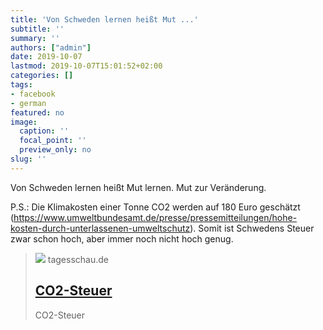 ```yaml
---
title: 'Von Schweden lernen heißt Mut ...'
subtitle: ''
summary: ''
authors: ["admin"]
date: 2019-10-07
lastmod: 2019-10-07T15:01:52+02:00
categories: []
tags:
- facebook
- german
featured: no
image:
  caption: ''
  focal_point: ''
  preview_only: no
slug: ''
---
```

Von Schweden lernen heißt Mut lernen. Mut zur Veränderung.

P.S.: Die Klimakosten einer Tonne CO2 werden auf 180 Euro geschätzt (https://www.umweltbundesamt.de/presse/pressemitteilungen/hohe-kosten-durch-unterlassenen-umweltschutz). Somit ist Schwedens Steuer zwar schon hoch, aber immer noch nicht hoch genug.
> [![](http://www.tagesschau.de/multimedia/bilder/tagesschauapp104~_v-grossfrei16x9.jpg)](https://www.tagesschau.de/ausland/weltspiegel-schweden-cozwei-101.html)
> tagesschau.de
> ## [CO2-Steuer](https://www.tagesschau.de/ausland/weltspiegel-schweden-cozwei-101.html)
>
>CO2-Steuer


